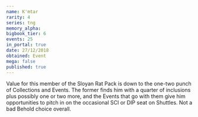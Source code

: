 ```yaml
---
name: K'mtar
rarity: 4
series: tng
memory_alpha:
bigbook_tier: 6
events: 25
in_portal: true
date: 27/12/2018
obtained: Event
mega: false
published: true
---
```


Value for this member of the Sloyan Rat Pack is down to the one-two punch of Collections and Events. The former finds him with a quarter of inclusions plus possibly one or two more, and the Events that go with them give him opportunities to pitch in on the occasional SCI or DIP seat on Shuttles. Not a bad Behold choice overall.
